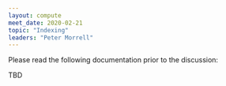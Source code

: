 ```yaml
---
layout: compute
meet_date: 2020-02-21
topic: "Indexing"
leaders: "Peter Morrell"
---
```


Please read the following documentation prior to the discussion:

TBD

